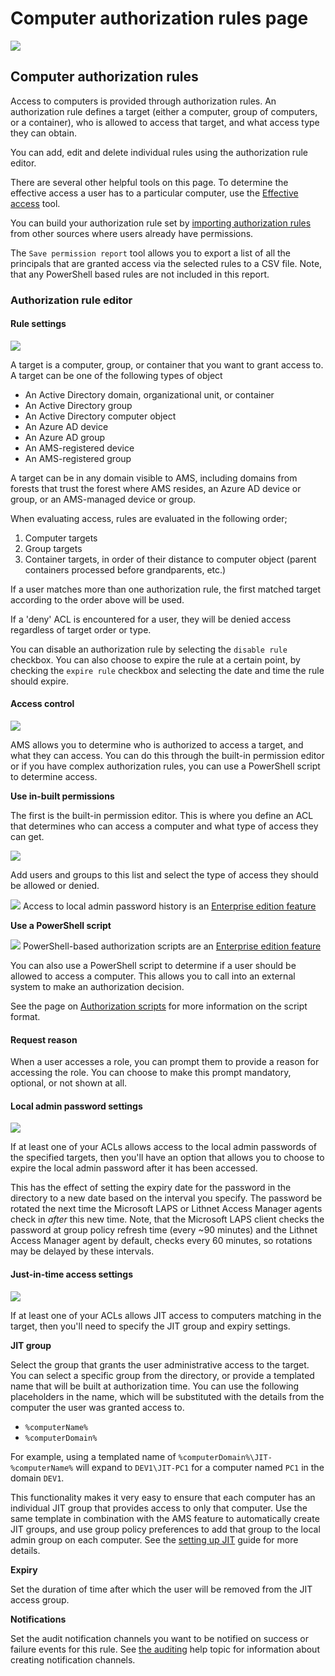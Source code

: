 # Computer authorization rules page

![](../../images/ui-page-authorization-rules-computers.png)

## Computer authorization rules

Access to computers is provided through authorization rules. An authorization rule defines a target (either a computer, group of computers, or a container), who is allowed to access that target, and what access type they can obtain.

You can add, edit and delete individual rules using the authorization rule editor.

There are several other helpful tools on this page. To determine the effective access a user has to a particular computer, use the [Effective access](effective-access-page.md) tool.

You can build your authorization rule set by [importing authorization rules](../../configuration/importing/) from other sources where users already have permissions.

The `Save permission report` tool allows you to export a list of all the principals that are granted access via the selected rules to a CSV file. Note, that any PowerShell based rules are not included in this report.

### Authorization rule editor

#### Rule settings

![](../../images/ui-page-authorization-rules-computers-edit-rule-rule-settings.png)

A target is a computer, group, or container that you want to grant access to. A target can be one of the following types of object

* An Active Directory domain, organizational unit, or container
* An Active Directory group
* An Active Directory computer object
* An Azure AD device
* An Azure AD group
* An AMS-registered device
* An AMS-registered group

A target can be in any domain visible to AMS, including domains from forests that trust the forest where AMS resides, an Azure AD device or group, or an AMS-managed device or group.

When evaluating access, rules are evaluated in the following order;

1. Computer targets
2. Group targets
3. Container targets, in order of their distance to computer object (parent containers processed before grandparents, etc.)

If a user matches more than one authorization rule, the first matched target according to the order above will be used.

If a 'deny' ACL is encountered for a user, they will be denied access regardless of target order or type.

You can disable an authorization rule by selecting the `disable rule` checkbox. You can also choose to expire the rule at a certain point, by checking the `expire rule` checkbox and selecting the date and time the rule should expire.

#### Access control

![](../../images/ui-page-authorization-rules-computers-edit-rule-access-control.png)

AMS allows you to determine who is authorized to access a target, and what they can access. You can do this through the built-in permission editor or if you have complex authorization rules, you can use a PowerShell script to determine access.

**Use in-built permissions**

The first is the built-in permission editor. This is where you define an ACL that determines who can access a computer and what type of access they can get.

![](../../images/ui-page-authz-editsecurity-laps.png)

Add users and groups to this list and select the type of access they should be allowed or denied.

![](../../images/badge-enterprise-edition-rocket.svg) Access to local admin password history is an [Enterprise edition feature](../../access-manager-editions.md)

**Use a PowerShell script**

![](../../images/badge-enterprise-edition-rocket.svg) PowerShell-based authorization scripts are an [Enterprise edition feature](../../access-manager-editions.md)

You can also use a PowerShell script to determine if a user should be allowed to access a computer. This allows you to call into an external system to make an authorization decision.

See the page on [Authorization scripts](../advanced-help-topics/authorization-scripts.md) for more information on the script format.

#### Request reason
When a user accesses a role, you can prompt them to provide a reason for accessing the role. You can choose to make this prompt mandatory, optional, or not shown at all.

#### Local admin password settings

![](../../images/ui-page-authorization-rules-computers-edit-rule-password-settings.png)

If at least one of your ACLs allows access to the local admin passwords of the specified targets, then you'll have an option that allows you to choose to expire the local admin password after it has been accessed.

This has the effect of setting the expiry date for the password in the directory to a new date based on the interval you specify. The password be rotated the next time the Microsoft LAPS or Lithnet Access Manager agents check in _after_ this new time. Note, that the Microsoft LAPS client checks the password at group policy refresh time (every \~90 minutes) and the Lithnet Access Manager agent by default, checks every 60 minutes, so rotations may be delayed by these intervals.

#### Just-in-time access settings

![](../../images/ui-page-authorization-rules-computers-edit-rule-jit-settings.png)

If at least one of your ACLs allows JIT access to computers matching in the target, then you'll need to specify the JIT group and expiry settings.

**JIT group**

Select the group that grants the user administrative access to the target. You can select a specific group from the directory, or provide a templated name that will be built at authorization time. You can use the following placeholders in the name, which will be substituted with the details from the computer the user was granted access to.

* `%computerName%`
* `%computerDomain%`

For example, using a templated name of `%computerDomain%\JIT-%computerName%` will expand to `DEV1\JIT-PC1` for a computer named `PC1` in the domain `DEV1`.

This functionality makes it very easy to ensure that each computer has an individual JIT group that provides access to only that computer. Use the same template in combination with the AMS feature to automatically create JIT groups, and use group policy preferences to add that group to the local admin group on each computer. See the [setting up JIT](../../configuration/deploying-features/setting-up-jit-access.md) guide for more details.

**Expiry**

Set the duration of time after which the user will be removed from the JIT access group.

**Notifications**

Set the audit notification channels you want to be notified on success or failure events for this rule. See [the auditing](auditing-page.md) help topic for information about creating notification channels.
